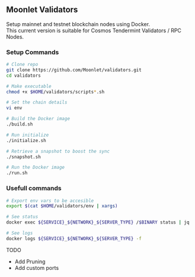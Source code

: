 ## Moonlet Validators

Setup mainnet and testnet blockchain nodes using Docker. \
This current version is suitable for Cosmos Tendermint Validators / RPC Nodes.

### Setup Commands

```sh
# Clone repo
git clone https://github.com/Moonlet/validators.git
cd validators

# Make executable
chmod +x $HOME/validators/scripts*.sh

# Set the chain details
vi env

# Build the Docker image
./build.sh

# Run initialize
./initialize.sh

# Retrieve a snapshot to boost the sync
./snapshot.sh

# Run the Docker image
./run.sh
```

### Usefull commands

```sh
# Export env vars to be accesible
export $(cat $HOME/validators/env | xargs)

# See status
docker exec ${SERVICE}_${NETWORK}_${SERVER_TYPE} /$BINARY status | jq

# See logs
docker logs ${SERVICE}_${NETWORK}_${SERVER_TYPE} -f
```

TODO

- Add Pruning
- Add custom ports
